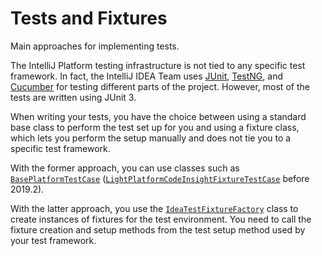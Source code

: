 <!-- Copyright 2000-2023 JetBrains s.r.o. and contributors. Use of this source code is governed by the Apache 2.0 license. -->

# Tests and Fixtures

<link-summary>Main approaches for implementing tests.</link-summary>

The IntelliJ Platform testing infrastructure is not tied to any specific test framework.
In fact, the IntelliJ IDEA Team uses [JUnit](https://junit.org), [TestNG](https://testng.org), and [Cucumber](https://cucumber.io/) for testing different parts of the project.
However, most of the tests are written using JUnit 3.

When writing your tests, you have the choice between using a standard base class to perform the test set up for you and using a fixture class, which lets you perform the setup manually and does not tie you to a specific test framework.

With the former approach, you can use classes such as [`BasePlatformTestCase`](%gh-ic%/platform/testFramework/src/com/intellij/testFramework/fixtures/BasePlatformTestCase.java) ([`LightPlatformCodeInsightFixtureTestCase`](%gh-ic-223%/platform/testFramework/src/com/intellij/testFramework/fixtures/LightPlatformCodeInsightFixtureTestCase.java) before 2019.2).

With the latter approach, you use the [`IdeaTestFixtureFactory`](%gh-ic%/platform/testFramework/src/com/intellij/testFramework/fixtures/IdeaTestFixtureFactory.java) class to create instances of fixtures for the test environment.
You need to call the fixture creation and setup methods from the test setup method used by your test framework.
